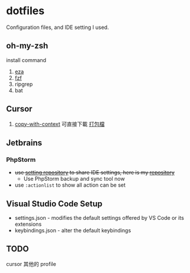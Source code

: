 # dotfiles
Configuration files, and IDE setting I used.

## oh-my-zsh
install command
1. [eza](https://github.com/eza-community/eza)
2. [fzf](https://github.com/junegunn/fzf#installation)
3. ripgrep
4. bat

## Cursor
1. [copy-with-context](https://github.com/r3nyou/copy-with-context) 可直接下載 
[打包檔](https://drive.google.com/file/d/1oZJflsB6NsK9hHf3OmgylCwLeBZpZ8Wb/view?usp=sharing)

## Jetbrains
### PhpStorm
- ~~use [setting repository](https://www.jetbrains.com/help/phpstorm/settings-tools-settings-repository.html) to share IDE settings, here is my [repository](https://github.com/r3nyou/phpstorm-setting)~~
  - Use PhpStorm backup and sync tool now
- use `:actionlist` to show all action can be set

## Visual Studio Code Setup
- settings.json - modifies the default settings offered by VS Code or its extensions
- keybindings.json - alter the default keybindings

## TODO
cursor 其他的 profile
